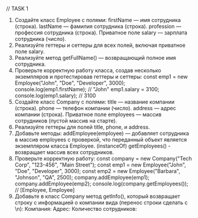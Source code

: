 // TASK 1

1. Создайте класс Employee с полями:
   firstName — имя сотрудника (строка).
   lastName — фамилия сотрудника (строка).
   profession — профессия сотрудника (строка).
   Приватное поле salary — зарплата сотрудника (число).
2. Реализуйте геттеры и сеттеры для всех полей, включая приватное поле salary.
3. Реализуйте метод getFullName() — возвращающий полное имя сотрудника.
4. Проверьте корректную работу класса, создав несколько экземпляров и протестировав геттеры и сеттеры:
   const emp1 = new Employee("John", "Doe", "Developer", 3000);
   console.log(emp1.firstName); // "John"
   emp1.salary = 3100;
   console.log(emp1.salary); // 3100
5. Создайте класс Company с полями:
   title — название компании (строка).
   phone — телефон компании (число).
   address — адрес компании (строка).
   Приватное поле employees — массив сотрудников (пустой массив на старте).
6. Реализуйте геттеры для полей title, phone, и address.
7. Добавьте методы:
   addEmployee(employee) — добавляет сотрудника в массив employees с проверкой, что переданный объект является экземпляром класса Employee. (instanceOf)
   getEmployees() - возвращает массив всех сотрудников.
8. Проверьте корректную работу:
   const company = new Company("Tech Corp", "123-456", "Main Street");
   const emp1 = new Employee("John", "Doe", "Developer", 3000);
   const emp2 = new Employee("Barbara", "Johnson", "QA", 2500);
   company.addEmployee(emp1);
   company.addEmployee(emp2);
   console.log(company.getEmployees()); // [Employee, Employee]
9. Добавьте в класс Company метод getInfo(), который возвращает строку с информацией о компании вида (перенос строки сделать с \n):
   Компания:
   Адрес:
   Количество сотрудников:
